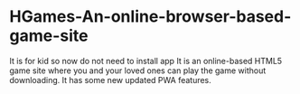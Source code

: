 # HGames-An-online-browser-based-game-site
It is for kid so now do not need to install app
It is an online-based HTML5 game site where you and your loved ones can play the game without downloading. It has some new updated PWA features.
